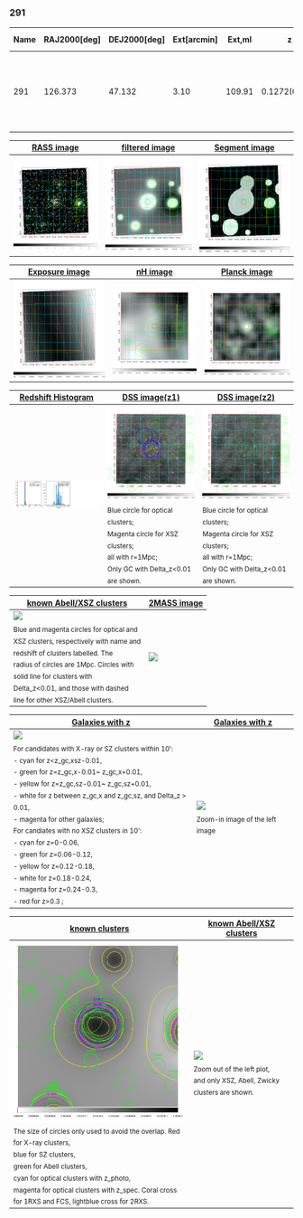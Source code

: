 <div STYLE="page-break-after: always;"></div>

### 291

|Name|RAJ2000[deg]|DEJ2000[deg] |Ext[arcmin]| Ext,ml | z | z_src| C|GC(XSZ,Delta_z<0.01)| GC(OPT,Delta_z<0.01)|GC| R_sig[arcmin] | R500[arcmin] | R500[Mpc]| CRsig[c/s] | CR500[c/s] |L500[1E44 erg/s]|F500[1E-12 erg/s/cm^2]| M500[1E14 Msun]|Tx[keV]|Cnt_sig|Beta|Rc[arcmin]|Comment|Alias|
|---|---|---|---|---|---|------|---|--------|---------|----------|---|---|---|---|---|---|---|---|---|---|---|---|---|---|
|291| 126.373| 47.132| 3.10| 109.91| 0.1272(0.005)| z1, z_xsz| B| F20, MCXC, PSZ2, SPI, Tar, XB| A, C, N, RM, W, Zw| A, C, F20, MCXC, N, PSZ2, SPI, Tar, W, XB| 10.262| 8.080| 1.103| 0.351(0.044)| 0.339(0.043)| 2.717(0.166)| 6.390(0.389)| 4.31(0.13)| 5.49(0.10)| 105.9| 0.897(-0.109+0.073)| 5.779(-0.843+0.589)| -| k385|

|[RASS image](../image/291/291_img.pdf)|[filtered image](../image/291/291_fil.pdf)|[Segment image](../image/291/291_seg.pdf)|
|-------------------|--------------------|-------------------|
| <img src="../image/291/291_img.png" width="300">  | <img src="../image/291/291_fil.png" width="300">   | <img src="../image/291/291_seg.png" width="300">  |

|[Exposure image](../image/291/291_mex.pdf)| [nH image](../image/291/291_nh.pdf)| [Planck image](../image/291/291_p.pdf)|
|-------------------|--------------------|-------------------|
|<img src="../image/291/291_mex.png" width="300">   | <img src="../image/291/291_nh.png" width="300">    | <img src="../image/291/291_p.png" width="300"> |

|[Redshift Histogram](../image/291/291_zg.pdf) | [DSS image(z1)](../image/291/291_dss_z1.pdf)      |  [DSS image(z2)](../image/291/291_dss_z2.pdf)    |
|-------------------|--------------------|-------------------|
|<img src="../image/291/291_zg.png" width="300"> |<img src="../image/291/291_dss_z1.png" width="300"> <sub><br>Blue circle for optical clusters; <br>Magenta circle for XSZ clusters; <br>all with r=1Mpc; <br>Only GC with Delta_z<0.01 are shown. </sub>| <img src="../image/291/291_dss_z2.png" width="300"><sub><br>Blue circle for optical clusters; <br>Magenta circle for XSZ clusters; <br>all with r=1Mpc; <br>Only GC with Delta_z<0.01 are shown. </sub> |

|[known Abell/XSZ clusters](../image/291/291_m.pdf) | [2MASS image](../image/291/291_2mass.pdf)      |
|-------------------|-------------------|
|<img src=../image/291/291_m.png width="300"> <br><sub>Blue and magenta circles for optical and <br>XSZ clusters, respectively with name and <br>redshift of clusters labelled. The <br>radius of circles are 1Mpc. Circles with <br>solid line for clusters with <br>Delta_z<0.01, and those with dashed <br>line for other XSZ/Abell clusters.        </sub>|<img src="../image/291/291_2mass.png" width="300">  |

|[Galaxies with z](../image/291/291_opt_ned.pdf) |[Galaxies with z](../image/291/291_opt_ned_zoom.pdf) |
|-------------------|-------------------|
| <img src=../image/291/291_opt_ned.png width="300"> <br><sub> For candidates with X-ray or SZ clusters within 10': <br> - cyan for z<z_gc,xsz-0.01, <br> - green for z=z_gc,x-0.01~ z_gc,x+0.01, <br> - yellow for z=z_gc,sz-0.01~ z_gc,sz+0.01, <br> - white for z between z_gc,x and z_gc,sz, and Delta_z > 0.01, <br> - magenta for other galaxies; <br>For candiates with no XSZ clusters in 10': <br> - cyan for z=0-0.06, <br> - green for z=0.06-0.12, <br> - yellow for z=0.12-0.18, <br> - white for z=0.18-0.24, <br> - magenta for z=0.24-0.3, <br> - red for z>0.3 ;  </sub>|<img src=../image/291/291_opt_ned_zoom.png width="300">  <br><sub> Zoom-in image of the left image</sub>|

|[known clusters](../image/291/291_gc.pdf) |[known Abell/XSZ clusters](../image/291/291_gc_large.pdf) |
|-------------------|-------------------|
| <img src=../image/291/291_gc.png width="300"> <br><sub> The size of circles only used to avoid the overlap. Red for X-ray clusters, <br> blue for SZ clusters, <br> green for Abell clusters, <br> cyan for optical clusters with z_photo, <br> magenta for optical clusters with z_spec. Coral cross for 1RXS and FCS, lightblue cross for 2RXS. </sub>|<img src=../image/291/291_gc_large.png width="300"> <br><sub> Zoom out of the left plot, <br> and only XSZ, Abell, Zwicky clusters are shown. </sub> |



